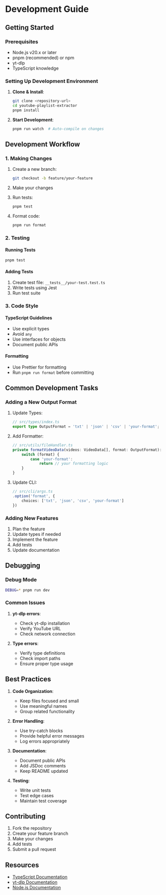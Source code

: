 # Development Guide

## Getting Started

### Prerequisites
- Node.js v20.x or later
- pnpm (recommended) or npm
- yt-dlp
- TypeScript knowledge

### Setting Up Development Environment

1. **Clone & Install**:
   ```bash
   git clone <repository-url>
   cd youtube-playlist-extractor
   pnpm install
   ```

2. **Start Development**:
   ```bash
   pnpm run watch  # Auto-compile on changes
   ```

## Development Workflow

### 1. Making Changes

1. Create a new branch:
   ```bash
   git checkout -b feature/your-feature
   ```

2. Make your changes
3. Run tests:
   ```bash
   pnpm test
   ```

4. Format code:
   ```bash
   pnpm run format
   ```

### 2. Testing

#### Running Tests
```bash
pnpm test
```

#### Adding Tests
1. Create test file: `__tests__/your-test.test.ts`
2. Write tests using Jest
3. Run test suite

### 3. Code Style

#### TypeScript Guidelines
- Use explicit types
- Avoid `any`
- Use interfaces for objects
- Document public APIs

#### Formatting
- Use Prettier for formatting
- Run `pnpm run format` before committing

## Common Development Tasks

### Adding a New Output Format

1. Update Types:
   ```typescript
   // src/types/index.ts
   export type OutputFormat = 'txt' | 'json' | 'csv' | 'your-format';
   ```

2. Add Formatter:
   ```typescript
   // src/utils/fileHandler.ts
   private formatVideoData(videos: VideoData[], format: OutputFormat): string {
       switch (format) {
           case 'your-format':
               return // your formatting logic
       }
   }
   ```

3. Update CLI:
   ```typescript
   // src/cli/args.ts
   .option('format', {
       choices: ['txt', 'json', 'csv', 'your-format']
   })
   ```

### Adding New Features

1. Plan the feature
2. Update types if needed
3. Implement the feature
4. Add tests
5. Update documentation

## Debugging

### Debug Mode
```bash
DEBUG=* pnpm run dev
```

### Common Issues

1. **yt-dlp errors**:
   - Check yt-dlp installation
   - Verify YouTube URL
   - Check network connection

2. **Type errors**:
   - Verify type definitions
   - Check import paths
   - Ensure proper type usage

## Best Practices

1. **Code Organization**:
   - Keep files focused and small
   - Use meaningful names
   - Group related functionality

2. **Error Handling**:
   - Use try-catch blocks
   - Provide helpful error messages
   - Log errors appropriately

3. **Documentation**:
   - Document public APIs
   - Add JSDoc comments
   - Keep README updated

4. **Testing**:
   - Write unit tests
   - Test edge cases
   - Maintain test coverage

## Contributing

1. Fork the repository
2. Create your feature branch
3. Make your changes
4. Add tests
5. Submit a pull request

## Resources

- [TypeScript Documentation](https://www.typescriptlang.org/docs/)
- [yt-dlp Documentation](https://github.com/yt-dlp/yt-dlp#readme)
- [Node.js Documentation](https://nodejs.org/docs/latest-v20.x/api/)
